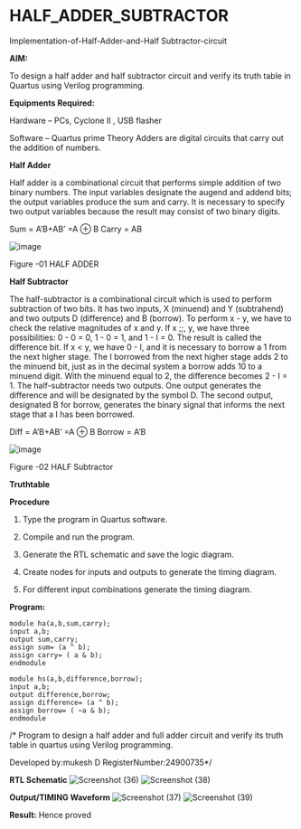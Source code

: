 # HALF_ADDER_SUBTRACTOR

Implementation-of-Half-Adder-and-Half Subtractor-circuit

**AIM:**

To design a half adder and half subtractor circuit and verify its truth table in Quartus using Verilog programming.

**Equipments Required:**

Hardware – PCs, Cyclone II , USB flasher 

Software – Quartus prime Theory Adders are digital circuits that carry out the addition of numbers.

**Half Adder**

Half adder is a combinational circuit that performs simple addition of two binary numbers. The input variables designate the augend and addend bits; the output variables produce the sum and carry. It is necessary to specify two output variables because the result may consist of two binary digits.

Sum = A’B+AB’ =A ⊕ B Carry = AB

![image](https://github.com/naavaneetha/HALF_ADDER_SUBTRACTOR/assets/154305477/bd4a0b2c-cdbc-4184-ab08-81578f121e1f)

Figure -01 HALF ADDER

**Half Subtractor**

The half-subtractor is a combinational circuit which is used to perform subtraction of two bits. It has two inputs, X (minuend) and Y (subtrahend) and two outputs D (difference) and B (borrow). To perform x - y, we have to check the relative magnitudes of x and y. If x ;;, y, we have three possibilities: 0 - 0 = 0, 1 - 0 = 1, and 1 - I = 0. The result is called the difference bit. If x < y, we have 0 - I, and it is necessary to borrow a 1 from the next higher stage. The I borrowed from the next higher stage adds 2 to the minuend bit, just as in the decimal system a borrow adds 10 to a minuend digit. With the minuend equal to 2, the difference becomes 2 - I = 1. The half-subtractor needs two outputs. One output generates the difference and will be designated by the symbol D. The second output, designated B for borrow, generates the binary signal that informs the next stage that a I has been borrowed. 

Diff = A’B+AB’ =A ⊕ B
Borrow = A’B

 ![image](https://github.com/naavaneetha/HALF_ADDER_SUBTRACTOR/assets/154305477/d76b099c-513f-4e7c-843a-e2fd028a531a)

Figure -02 HALF Subtractor

**Truthtable**

**Procedure**

1.	Type the program in Quartus software.

2.	Compile and run the program.

3.	Generate the RTL schematic and save the logic diagram.

4.	Create nodes for inputs and outputs to generate the timing diagram.

5.	For different input combinations generate the timing diagram.


**Program:**
```
module ha(a,b,sum,carry); 
input a,b; 
output sum,carry; 
assign sum= (a ^ b); 
assign carry= ( a & b); 
endmodule
```
```
module hs(a,b,difference,borrow); 
input a,b; 
output difference,borrow; 
assign difference= (a ^ b); 
assign borrow= ( ~a & b); 
endmodule
```


/* Program to design a half adder and full adder circuit and verify its truth table in quartus using Verilog programming.

Developed by:mukesh D RegisterNumber:24900735*/

**RTL Schematic**
![Screenshot (36)](https://github.com/user-attachments/assets/6e20b849-dc13-4ae9-8f77-2c8f3b5b5306)
![Screenshot (38)](https://github.com/user-attachments/assets/c69b3869-74db-486a-9b9a-af1bf340c923)



**Output/TIMING Waveform**
![Screenshot (37)](https://github.com/user-attachments/assets/2dba866b-261c-4d79-85cc-e357d8a65b61)
![Screenshot (39)](https://github.com/user-attachments/assets/36572dfc-8ae3-4f44-8052-51cfd4df02f0)



**Result:**
Hence proved
